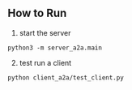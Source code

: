 ## How to Run
1. start the server
```
python3 -m server_a2a.main
```
2. test run a client
```
python client_a2a/test_client.py
```

